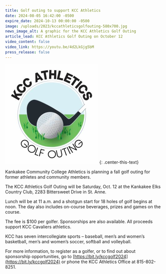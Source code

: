 ```yaml
---
title: Golf outing to support KCC Athletics
date: 2024-08-05 16:42:00 -0500
expire_date: 2024-10-13 00:00:00 -0500
image: /uploads/2023/kccathleticsgolfouting-580x700.jpg
news_image_alt: A graphic for the KCC Athletics Golf Outing
article_lead: KCC Athletics Golf Outing on October 12
video_content: false
video_link: https://youtu.be/4d2LkGjg5bM
press_release: false
---
```

![A graphic for the KCC Athletics Golf Outing](/uploads/2023/kccathleticsgolfouting-300x332.jpg "A graphic for the KCC Athletics Golf Outing")
{: .center-this-text}

Kankakee Community College Athletics is planning a fall golf outing for former athletes and community members.

The KCC Athletics Golf Outing will be Saturday, Oct. 12 at the Kankakee Elks Country Club, 2283 Bittersweet Drive in St. Anne.

Lunch will be at 11 a.m. and a shotgun start for 18 holes of golf begins at noon. The day also includes on-course beverages, prizes and games on the course.

The fee is $100 per golfer. Sponsorships are also available. All proceeds support KCC Cavaliers athletics.

KCC has seven intercollegiate sports – baseball, men’s and women’s basketball, men’s and women’s soccer, softball and volleyball.

For more information, to register as a golfer, or to find out about sponsorship opportunities, go to [https://bit.ly/kccgolf2024](https://bit.ly/kccgolf2024) or phone the KCC Athletics Office at 815-802-8251.